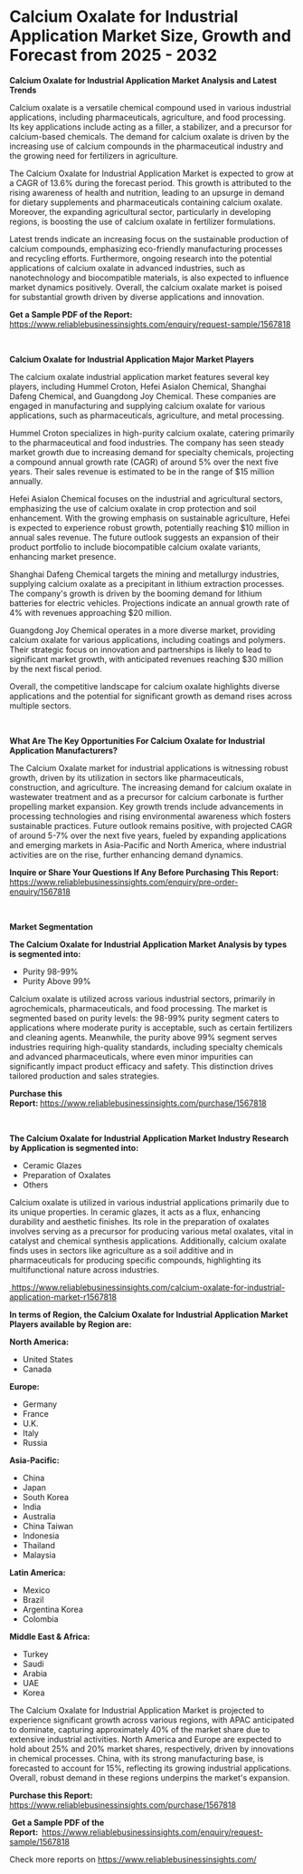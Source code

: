 <p><h1>Calcium Oxalate for Industrial Application Market Size, Growth and Forecast from 2025 - 2032</h1></p><p><strong>Calcium Oxalate for Industrial Application Market Analysis and Latest Trends</strong></p>
<p><p>Calcium oxalate is a versatile chemical compound used in various industrial applications, including pharmaceuticals, agriculture, and food processing. Its key applications include acting as a filler, a stabilizer, and a precursor for calcium-based chemicals. The demand for calcium oxalate is driven by the increasing use of calcium compounds in the pharmaceutical industry and the growing need for fertilizers in agriculture.</p><p>The Calcium Oxalate for Industrial Application Market is expected to grow at a CAGR of 13.6% during the forecast period. This growth is attributed to the rising awareness of health and nutrition, leading to an upsurge in demand for dietary supplements and pharmaceuticals containing calcium oxalate. Moreover, the expanding agricultural sector, particularly in developing regions, is boosting the use of calcium oxalate in fertilizer formulations.</p><p>Latest trends indicate an increasing focus on the sustainable production of calcium compounds, emphasizing eco-friendly manufacturing processes and recycling efforts. Furthermore, ongoing research into the potential applications of calcium oxalate in advanced industries, such as nanotechnology and biocompatible materials, is also expected to influence market dynamics positively. Overall, the calcium oxalate market is poised for substantial growth driven by diverse applications and innovation.</p></p>
<p><strong>Get a Sample PDF of the Report:&nbsp;</strong> <a href="https://www.reliablebusinessinsights.com/enquiry/request-sample/1567818?utm_campaign=2253&utm_medium=2&utm_source=Github&utm_content=ia&utm_term=23032025&utm_id=calcium-oxalate-for-industrial-application">https://www.reliablebusinessinsights.com/enquiry/request-sample/1567818</a></p>
<p>&nbsp;</p>
<p><strong>Calcium Oxalate for Industrial Application Major Market Players</strong></p>
<p><p>The calcium oxalate industrial application market features several key players, including Hummel Croton, Hefei Asialon Chemical, Shanghai Dafeng Chemical, and Guangdong Joy Chemical. These companies are engaged in manufacturing and supplying calcium oxalate for various applications, such as pharmaceuticals, agriculture, and metal processing.</p><p>Hummel Croton specializes in high-purity calcium oxalate, catering primarily to the pharmaceutical and food industries. The company has seen steady market growth due to increasing demand for specialty chemicals, projecting a compound annual growth rate (CAGR) of around 5% over the next five years. Their sales revenue is estimated to be in the range of $15 million annually.</p><p>Hefei Asialon Chemical focuses on the industrial and agricultural sectors, emphasizing the use of calcium oxalate in crop protection and soil enhancement. With the growing emphasis on sustainable agriculture, Hefei is expected to experience robust growth, potentially reaching $10 million in annual sales revenue. The future outlook suggests an expansion of their product portfolio to include biocompatible calcium oxalate variants, enhancing market presence.</p><p>Shanghai Dafeng Chemical targets the mining and metallurgy industries, supplying calcium oxalate as a precipitant in lithium extraction processes. The company's growth is driven by the booming demand for lithium batteries for electric vehicles. Projections indicate an annual growth rate of 4% with revenues approaching $20 million.</p><p>Guangdong Joy Chemical operates in a more diverse market, providing calcium oxalate for various applications, including coatings and polymers. Their strategic focus on innovation and partnerships is likely to lead to significant market growth, with anticipated revenues reaching $30 million by the next fiscal period.</p><p>Overall, the competitive landscape for calcium oxalate highlights diverse applications and the potential for significant growth as demand rises across multiple sectors.</p></p>
<p>&nbsp;</p>
<p><strong>What Are The Key Opportunities For Calcium Oxalate for Industrial Application Manufacturers?</strong></p>
<p><p>The Calcium Oxalate market for industrial applications is witnessing robust growth, driven by its utilization in sectors like pharmaceuticals, construction, and agriculture. The increasing demand for calcium oxalate in wastewater treatment and as a precursor for calcium carbonate is further propelling market expansion. Key growth trends include advancements in processing technologies and rising environmental awareness which fosters sustainable practices. Future outlook remains positive, with projected CAGR of around 5-7% over the next five years, fueled by expanding applications and emerging markets in Asia-Pacific and North America, where industrial activities are on the rise, further enhancing demand dynamics.</p></p>
<p><strong>Inquire or Share Your Questions If Any Before Purchasing This Report:</strong> <a href="https://www.reliablebusinessinsights.com/enquiry/pre-order-enquiry/1567818?utm_campaign=2253&utm_medium=2&utm_source=Github&utm_content=ia&utm_term=23032025&utm_id=calcium-oxalate-for-industrial-application">https://www.reliablebusinessinsights.com/enquiry/pre-order-enquiry/1567818</a></p>
<p>&nbsp;</p>
<p><strong>Market Segmentation</strong></p>
<p><strong>The Calcium Oxalate for Industrial Application Market Analysis by types is segmented into:</strong></p>
<p><ul><li>Purity 98-99%</li><li>Purity Above 99%</li></ul></p>
<p><p>Calcium oxalate is utilized across various industrial sectors, primarily in agrochemicals, pharmaceuticals, and food processing. The market is segmented based on purity levels: the 98-99% purity segment caters to applications where moderate purity is acceptable, such as certain fertilizers and cleaning agents. Meanwhile, the purity above 99% segment serves industries requiring high-quality standards, including specialty chemicals and advanced pharmaceuticals, where even minor impurities can significantly impact product efficacy and safety. This distinction drives tailored production and sales strategies.</p></p>
<p><strong>Purchase this Report:&nbsp;</strong><a href="https://www.reliablebusinessinsights.com/purchase/1567818?utm_campaign=2253&utm_medium=2&utm_source=Github&utm_content=ia&utm_term=23032025&utm_id=calcium-oxalate-for-industrial-application">https://www.reliablebusinessinsights.com/purchase/1567818</a></p>
<p>&nbsp;</p>
<p><strong>The Calcium Oxalate for Industrial Application Market Industry Research by Application is segmented into:</strong></p>
<p><ul><li>Ceramic Glazes</li><li>Preparation of Oxalates</li><li>Others</li></ul></p>
<p><p>Calcium oxalate is utilized in various industrial applications primarily due to its unique properties. In ceramic glazes, it acts as a flux, enhancing durability and aesthetic finishes. Its role in the preparation of oxalates involves serving as a precursor for producing various metal oxalates, vital in catalyst and chemical synthesis applications. Additionally, calcium oxalate finds uses in sectors like agriculture as a soil additive and in pharmaceuticals for producing specific compounds, highlighting its multifunctional nature across industries.</p></p>
<p><a href="https://www.reliablebusinessinsights.com/calcium-oxalate-for-industrial-application-market-r1567818?utm_campaign=2253&utm_medium=2&utm_source=Github&utm_content=ia&utm_term=23032025&utm_id=calcium-oxalate-for-industrial-application">&nbsp;https://www.reliablebusinessinsights.com/calcium-oxalate-for-industrial-application-market-r1567818</a></p>
<p><strong>In terms of Region, the Calcium Oxalate for Industrial Application Market Players available by Region are:</strong></p>
<p>
    <p> <strong> North America: </strong>
        <ul>
            <li>United States</li>
            <li>Canada</li>
        </ul>
        </p> 
    <p> <strong> Europe: </strong>
        <ul>
            <li>Germany</li>
            <li>France</li>
            <li>U.K.</li>
            <li>Italy</li>
            <li>Russia</li>
        </ul>
        </p> 
    <p> <strong> Asia-Pacific: </strong>
        <ul>
            <li>China</li>
            <li>Japan</li>
            <li>South Korea</li>
            <li>India</li>
            <li>Australia</li>
            <li>China Taiwan</li>
            <li>Indonesia</li>
            <li>Thailand</li>
            <li>Malaysia</li>
        </ul>
        </p> 
    <p> <strong> Latin America: </strong>
        <ul>
            <li>Mexico</li>
            <li>Brazil</li>
            <li>Argentina Korea</li>
            <li>Colombia</li>
        </ul>
        </p> 
    <p> <strong> Middle East & Africa: </strong>
        <ul>
            <li>Turkey</li>
            <li>Saudi</li>
            <li>Arabia</li>
            <li>UAE</li>
            <li>Korea</li>
        </ul>
    </p>
    </p>
<p><p>The Calcium Oxalate for Industrial Application Market is projected to experience significant growth across various regions, with APAC anticipated to dominate, capturing approximately 40% of the market share due to extensive industrial activities. North America and Europe are expected to hold about 25% and 20% market shares, respectively, driven by innovations in chemical processes. China, with its strong manufacturing base, is forecasted to account for 15%, reflecting its growing industrial applications. Overall, robust demand in these regions underpins the market's expansion.</p></p>
<p><strong>Purchase this Report: </strong><a href="https://www.reliablebusinessinsights.com/purchase/1567818?utm_campaign=2253&utm_medium=2&utm_source=Github&utm_content=ia&utm_term=23032025&utm_id=calcium-oxalate-for-industrial-application">https://www.reliablebusinessinsights.com/purchase/1567818</a></p>
<p>&nbsp;<strong>Get a Sample PDF of the Report:&nbsp;&nbsp;</strong><a href="https://www.reliablebusinessinsights.com/enquiry/request-sample/1567818?utm_campaign=2253&utm_medium=2&utm_source=Github&utm_content=ia&utm_term=23032025&utm_id=calcium-oxalate-for-industrial-application">https://www.reliablebusinessinsights.com/enquiry/request-sample/1567818</a></p>
<p><strong></strong></p>
<p>Check more reports on <a href="https://www.reliablebusinessinsights.com/?utm_campaign=2253&utm_medium=2&utm_source=Github&utm_content=ia&utm_term=23032025&utm_id=calcium-oxalate-for-industrial-application">https://www.reliablebusinessinsights.com/</a></p>